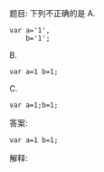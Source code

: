 题目: 下列不正确的是
A.

    var a='1',
        b='1';
B.

    var a=1 b=1;
C.

    var a=1;b=1;
答案:

    var a=1 b=1;
解释:
